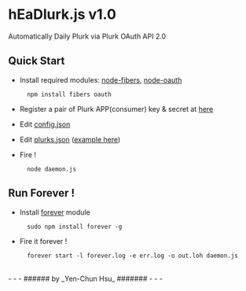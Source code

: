 hEaDlurk.js v1.0
================

Automatically Daily Plurk via Plurk OAuth API 2.0

Quick Start
-----------
* Install required modules: [node-fibers](https://github.com/laverdet/node-fibers), [node-oauth](https://github.com/ciaranj/node-oauth)

        npm install fibers oauth

* Register a pair of Plurk APP(consumer) key & secret at [here](http://www.plurk.com/PlurkApp/register)

* Edit [config.json](https://github.com/headhsu2568/headlurk.js/blob/master/config.json)

* Edit [plurks.json](https://github.com/headhsu2568/headlurk.js/blob/master/plurks.json) ([example here](https://github.com/headhsu2568/headlurk.js/blob/master/examples/plurks.json))

* Fire !

        node daemon.js

Run Forever !
-------------
* Install [forever](https://github.com/nodejitsu/forever) module
 
        sudo npm install forever -g

* Fire it forever !

        forever start -l forever.log -e err.log -o out.loh daemon.js

<br />
- - -
###### by _Yen-Chun Hsu_ #######
- - -
